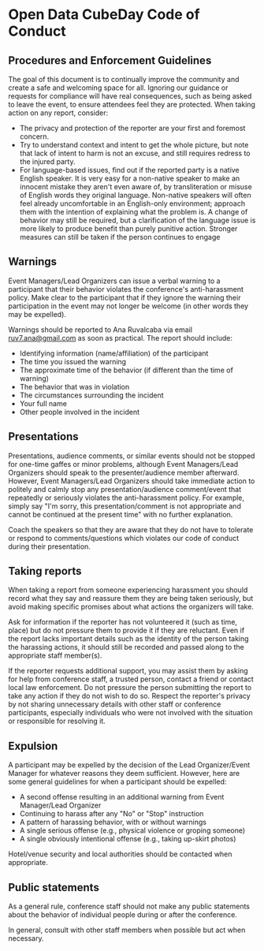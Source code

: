 # Open Data CubeDay Code of Conduct
## Procedures and Enforcement Guidelines

The goal of this document is to continually improve the community and create a
safe and welcoming space for all. Ignoring our guidance or requests for
compliance will have real consequences, such as being asked to leave the event,
to ensure attendees feel they are protected. When taking action on any report,
consider:

* The privacy and protection of the reporter are your first and foremost
  concern. 
* Try to understand context and intent to get the whole picture, but
  note that  lack of intent to harm is not an excuse, and still requires redress
  to the injured party. 
* For language-based issues, find out if the reported party is a native English
  speaker.  It is very easy for a non-native speaker to make an innocent mistake
  they aren't even aware of, by transliteration or misuse of English words they
  original language.  Non-native speakers will often feel already uncomfortable in
  an English-only environment; approach them with the intention of explaining what
  the problem is.  A change of behavior may still be required, but a clarification
  of the language issue is more likely to produce benefit than purely punitive
  action. Stronger measures can still be  taken if the person continues to engage
 
## Warnings

Event Managers/Lead Organizers can issue a verbal warning to a participant that
their behavior violates the conference's anti-harassment policy. Make clear to
the participant that if they ignore the warning their participation in the event
may not longer be welcome (in other words they may be expelled). 

Warnings should be reported to Ana Ruvalcaba via email ruv7.ana@gmail.com as
soon as practical. The report should include:
* Identifying information (name/affiliation) of the participant
* The time you issued the warning
* The approximate time of the behavior (if different than the time of warning)
* The behavior that was in violation
* The circumstances surrounding the incident
* Your full name
* Other people involved in the incident

## Presentations

Presentations, audience comments, or similar events should not be stopped for
one-time gaffes or minor problems, although Event Managers/Lead Organizers
should speak to the presenter/audience member afterward. However, Event
Managers/Lead Organizers should take immediate action to politely and calmly
stop any presentation/audience comment/event that repeatedly or seriously
violates the anti-harassment policy. For example, simply say "I'm sorry, this
presentation/comment is not appropriate and cannot be continued at the present
time" with no further explanation.

Coach the speakers so that they are aware that they do not have to tolerate or
respond to comments/questions which violates our code of conduct during their
presentation.

## Taking reports

When taking a report from someone experiencing harassment you should record what
they say and reassure them they are being taken seriously, but avoid making
specific promises about what actions the organizers will take. 

Ask for information if the reporter has not volunteered it (such as time, place)
but do not pressure them to provide it if they are reluctant. Even if the report
lacks important details such as the identity of the person taking the harassing
actions, it should still be recorded and passed along to the appropriate staff
member(s). 

If the reporter requests additional support, you may assist them by asking for
help from conference staff, a trusted person, contact a friend or contact local
law enforcement. Do not pressure the person submitting the report to take any
action if they do not wish to do so. Respect the reporter's privacy by not
sharing unnecessary details with other staff or conference participants,
especially individuals who were not involved with the situation or responsible
for resolving it.

## Expulsion

A participant may be expelled by the decision of the Lead Organizer/Event
Manager for whatever reasons they deem sufficient. However, here are some
general guidelines for when a participant should be expelled:
* A second offense resulting in an additional warning from Event Manager/Lead
  Organizer 
* Continuing to harass after any "No" or "Stop" instruction
* A pattern of harassing behavior, with or without warnings
* A single serious offense (e.g., physical violence or groping someone)
* A single obviously intentional offense (e.g., taking up-skirt photos)

Hotel/venue security and local authorities should be contacted when appropriate.

## Public statements

As a general rule, conference staff should not make any public statements about
the behavior of individual people during or after the conference.

In general, consult with other staff members when possible but act when
necessary.
